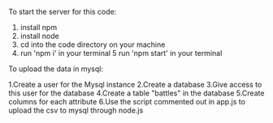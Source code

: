To start the server for this code:
1. install npm
2. install node
3. cd into the code directory on your machine
4. run 'npm i' in your terminal
5  run 'npm start' in your terminal

To upload the data in mysql:

1.Create a user for the Mysql instance
2.Create a database
3.Give access to this user for the database
4.Create a table "battles" in the database
5.Create columns for each attribute
6.Use the script commented out in app.js to upload the csv to mysql through node.js